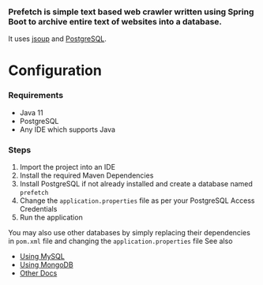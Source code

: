 ### Prefetch is simple text based web crawler written using Spring Boot to archive entire text of websites into a database.

It uses [jsoup](https://github.com/jhy/jsoup) and [PostgreSQL](https://www.postgresql.org/).

# Configuration
### Requirements
* Java 11
* PostgreSQL
* Any IDE which supports Java

### Steps
1. Import the project into an IDE
2. Install the required Maven Dependencies
3. Install PostgreSQL if not already installed and create a database named `prefetch`
3. Change the `application.properties` file as per your PostgreSQL Access Credentials
4. Run the application


You may also use other databases by simply replacing their dependencies in `pom.xml` file and changing the `application.properties` file
See also
* [Using MySQL](https://spring.io/guides/gs/accessing-data-mysql/)
* [Using MongoDB](https://spring.io/guides/gs/accessing-data-mongodb/)
* [Other Docs](https://spring.io/guides/gs/accessing-data-jpa/)
